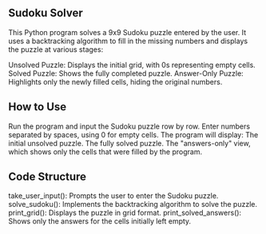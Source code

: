 ## Sudoku Solver
This Python program solves a 9x9 Sudoku puzzle entered by the user. It uses a backtracking algorithm to fill in the missing numbers and displays the puzzle at various stages:

Unsolved Puzzle: Displays the initial grid, with 0s representing empty cells.
Solved Puzzle: Shows the fully completed puzzle.
Answer-Only Puzzle: Highlights only the newly filled cells, hiding the original numbers.

## How to Use
Run the program and input the Sudoku puzzle row by row. Enter numbers separated by spaces, using 0 for empty cells.
The program will display:
The initial unsolved puzzle.
The fully solved puzzle.
The "answers-only" view, which shows only the cells that were filled by the program.

## Code Structure
take_user_input(): Prompts the user to enter the Sudoku puzzle.
solve_sudoku(): Implements the backtracking algorithm to solve the puzzle.
print_grid(): Displays the puzzle in grid format.
print_solved_answers(): Shows only the answers for the cells initially left empty.
